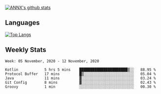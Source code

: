 [![ANNX's github stats](https://github-readme-stats.vercel.app/api?username=NXAN2901&count_private=true&show_icons=true&theme=vue)](https://github.com/NXAN2901)

## Languages
[![Top Langs](https://github-readme-stats.vercel.app/api/top-langs/?username=NXAN2901)](https://github.com/NXAN2901)

## Weekly Stats
<!--START_SECTION:waka-->
```text
Week: 05 November, 2020 - 12 November, 2020

Kotlin            5 hrs 5 mins    ██████████████████████▒░░   88.95 % 
Protocol Buffer   17 mins         █▒░░░░░░░░░░░░░░░░░░░░░░░   05.04 % 
Java              11 mins         ▓░░░░░░░░░░░░░░░░░░░░░░░░   03.24 % 
Git Config        8 mins          ▓░░░░░░░░░░░░░░░░░░░░░░░░   02.43 % 
Groovy            1 min           ░░░░░░░░░░░░░░░░░░░░░░░░░   00.30 % 
```
<!--END_SECTION:waka-->

